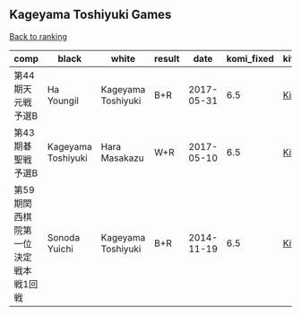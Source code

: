## Kageyama Toshiyuki Games

[Back to ranking](../../index.md)




| **comp** | **black** | **white** | **result** | **date** | **komi_fixed** | **kifu** | 
| --- | --- | --- | --- | --- | --- | --- |
| 第44期天元戦予選B | Ha Youngil | Kageyama Toshiyuki | B+R | 2017-05-31 | 6.5 | [Kifu](https://kifudepot.net/kifucontents.php?id=3HQP223XbOA21s7gQ4MTfQ%3D%3D) | 
| 第43期碁聖戦予選B | Kageyama Toshiyuki | Hara Masakazu | W+R | 2017-05-10 | 6.5 | [Kifu](https://kifudepot.net/kifucontents.php?id=GTp%2F2SNRwKw8szq4q1%2FO8g%3D%3D) | 
| 第59期関西棋院第一位決定戦本戦1回戦 | Sonoda Yuichi | Kageyama Toshiyuki | B+R | 2014-11-19 | 6.5 | [Kifu](https://kifudepot.net/kifucontents.php?id=bEjSuLfFGGoeDvkLuSgwDQ%3D%3D) |




